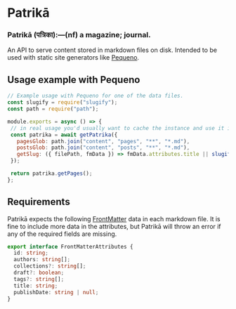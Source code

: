 # Patrikā

### Patrikā (पत्रिका):—(nf) a magazine; journal.

An API to serve content stored in markdown files on disk. Intended to be used with static site generators like [Pequeno](https://github.com/signalkuppe/pequeno).

## Usage example with Pequeno

```js
// Example usage with Pequeno for one of the data files.
const slugify = require("slugify");
const path = require("path");

module.exports = async () => {
 // in real usage you'd usually want to cache the instance and use it in all your data files.
 const patrika = await getPatrika({
   pagesGlob: path.join("content", "pages", "**", "*.md"),
   postsGlob: path.join("content", "posts", "**", "*.md"),
   getSlug: ({ filePath, fmData }) => fmData.attributes.title || slugify(path.basename(filePath).replace(/\.md$/, "")),
 });

 return patrika.getPages();
};
```

## Requirements

Patrikā expects the following [FrontMatter](https://frontmatter.codes/docs/markdown) data in each markdown file. It is fine to include more data in the attributes, but Patrikā will throw an error if any of the required fields are missing.

```ts
export interface FrontMatterAttributes {
  id: string;
  authors: string[];
  collections?: string[];
  draft?: boolean;
  tags?: string[];
  title: string;
  publishDate: string | null;
}
```
